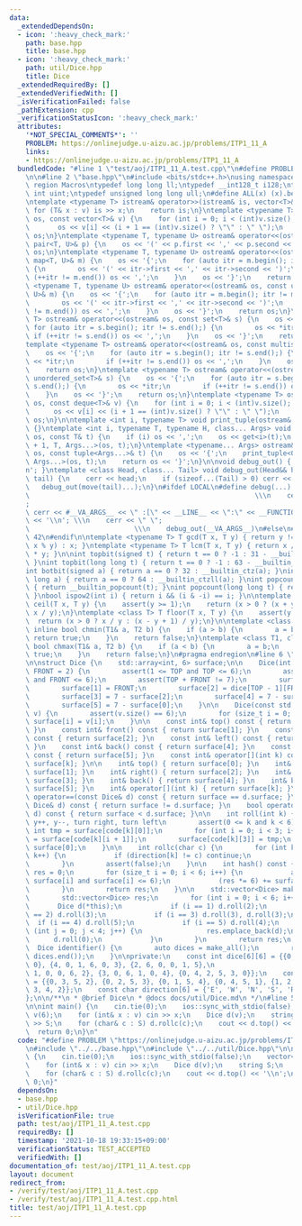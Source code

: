 ```yaml
---
data:
  _extendedDependsOn:
  - icon: ':heavy_check_mark:'
    path: base.hpp
    title: base.hpp
  - icon: ':heavy_check_mark:'
    path: util/Dice.hpp
    title: Dice
  _extendedRequiredBy: []
  _extendedVerifiedWith: []
  _isVerificationFailed: false
  _pathExtension: cpp
  _verificationStatusIcon: ':heavy_check_mark:'
  attributes:
    '*NOT_SPECIAL_COMMENTS*': ''
    PROBLEM: https://onlinejudge.u-aizu.ac.jp/problems/ITP1_11_A
    links:
    - https://onlinejudge.u-aizu.ac.jp/problems/ITP1_11_A
  bundledCode: "#line 1 \"test/aoj/ITP1_11_A.test.cpp\"\n#define PROBLEM \"https://onlinejudge.u-aizu.ac.jp/problems/ITP1_11_A\"\
    \n\n#line 2 \"base.hpp\"\n#include <bits/stdc++.h>\nusing namespace std;\n#pragma\
    \ region Macros\ntypedef long long ll;\ntypedef __int128_t i128;\ntypedef unsigned\
    \ int uint;\ntypedef unsigned long long ull;\n#define ALL(x) (x).begin(), (x).end()\n\
    \ntemplate <typename T> istream& operator>>(istream& is, vector<T>& v) {\n   \
    \ for (T& x : v) is >> x;\n    return is;\n}\ntemplate <typename T> ostream& operator<<(ostream&\
    \ os, const vector<T>& v) {\n    for (int i = 0; i < (int)v.size(); i++) {\n \
    \       os << v[i] << (i + 1 == (int)v.size() ? \"\" : \" \");\n    }\n    return\
    \ os;\n}\ntemplate <typename T, typename U> ostream& operator<<(ostream& os, const\
    \ pair<T, U>& p) {\n    os << '(' << p.first << ',' << p.second << ')';\n    return\
    \ os;\n}\ntemplate <typename T, typename U> ostream& operator<<(ostream& os, const\
    \ map<T, U>& m) {\n    os << '{';\n    for (auto itr = m.begin(); itr != m.end();)\
    \ {\n        os << '(' << itr->first << ',' << itr->second << ')';\n        if\
    \ (++itr != m.end()) os << ',';\n    }\n    os << '}';\n    return os;\n}\ntemplate\
    \ <typename T, typename U> ostream& operator<<(ostream& os, const unordered_map<T,\
    \ U>& m) {\n    os << '{';\n    for (auto itr = m.begin(); itr != m.end();) {\n\
    \        os << '(' << itr->first << ',' << itr->second << ')';\n        if (++itr\
    \ != m.end()) os << ',';\n    }\n    os << '}';\n    return os;\n}\ntemplate <typename\
    \ T> ostream& operator<<(ostream& os, const set<T>& s) {\n    os << '{';\n   \
    \ for (auto itr = s.begin(); itr != s.end();) {\n        os << *itr;\n       \
    \ if (++itr != s.end()) os << ',';\n    }\n    os << '}';\n    return os;\n}\n\
    template <typename T> ostream& operator<<(ostream& os, const multiset<T>& s) {\n\
    \    os << '{';\n    for (auto itr = s.begin(); itr != s.end();) {\n        os\
    \ << *itr;\n        if (++itr != s.end()) os << ',';\n    }\n    os << '}';\n\
    \    return os;\n}\ntemplate <typename T> ostream& operator<<(ostream& os, const\
    \ unordered_set<T>& s) {\n    os << '{';\n    for (auto itr = s.begin(); itr !=\
    \ s.end();) {\n        os << *itr;\n        if (++itr != s.end()) os << ',';\n\
    \    }\n    os << '}';\n    return os;\n}\ntemplate <typename T> ostream& operator<<(ostream&\
    \ os, const deque<T>& v) {\n    for (int i = 0; i < (int)v.size(); i++) {\n  \
    \      os << v[i] << (i + 1 == (int)v.size() ? \"\" : \" \");\n    }\n    return\
    \ os;\n}\n\ntemplate <int i, typename T> void print_tuple(ostream&, const T&)\
    \ {}\ntemplate <int i, typename T, typename H, class... Args> void print_tuple(ostream&\
    \ os, const T& t) {\n    if (i) os << ',';\n    os << get<i>(t);\n    print_tuple<i\
    \ + 1, T, Args...>(os, t);\n}\ntemplate <typename... Args> ostream& operator<<(ostream&\
    \ os, const tuple<Args...>& t) {\n    os << '{';\n    print_tuple<0, tuple<Args...>,\
    \ Args...>(os, t);\n    return os << '}';\n}\n\nvoid debug_out() { cerr << '\\\
    n'; }\ntemplate <class Head, class... Tail> void debug_out(Head&& head, Tail&&...\
    \ tail) {\n    cerr << head;\n    if (sizeof...(Tail) > 0) cerr << \", \";\n \
    \   debug_out(move(tail)...);\n}\n#ifdef LOCAL\n#define debug(...)           \
    \                                                        \\\n    cerr << \" \"\
    ;                                                                     \\\n   \
    \ cerr << #__VA_ARGS__ << \" :[\" << __LINE__ << \":\" << __FUNCTION__ << \"]\"\
    \ << '\\n'; \\\n    cerr << \" \";                                           \
    \                          \\\n    debug_out(__VA_ARGS__)\n#else\n#define debug(...)\
    \ 42\n#endif\n\ntemplate <typename T> T gcd(T x, T y) { return y != 0 ? gcd(y,\
    \ x % y) : x; }\ntemplate <typename T> T lcm(T x, T y) { return x / gcd(x, y)\
    \ * y; }\n\nint topbit(signed t) { return t == 0 ? -1 : 31 - __builtin_clz(t);\
    \ }\nint topbit(long long t) { return t == 0 ? -1 : 63 - __builtin_clzll(t); }\n\
    int botbit(signed a) { return a == 0 ? 32 : __builtin_ctz(a); }\nint botbit(long\
    \ long a) { return a == 0 ? 64 : __builtin_ctzll(a); }\nint popcount(signed t)\
    \ { return __builtin_popcount(t); }\nint popcount(long long t) { return __builtin_popcountll(t);\
    \ }\nbool ispow2(int i) { return i && (i & -i) == i; }\n\ntemplate <class T> T\
    \ ceil(T x, T y) {\n    assert(y >= 1);\n    return (x > 0 ? (x + y - 1) / y :\
    \ x / y);\n}\ntemplate <class T> T floor(T x, T y) {\n    assert(y >= 1);\n  \
    \  return (x > 0 ? x / y : (x - y + 1) / y);\n}\n\ntemplate <class T1, class T2>\
    \ inline bool chmin(T1& a, T2 b) {\n    if (a > b) {\n        a = b;\n       \
    \ return true;\n    }\n    return false;\n}\ntemplate <class T1, class T2> inline\
    \ bool chmax(T1& a, T2 b) {\n    if (a < b) {\n        a = b;\n        return\
    \ true;\n    }\n    return false;\n}\n#pragma endregion\n#line 6 \"util/Dice.hpp\"\
    \n\nstruct Dice {\n    std::array<int, 6> surface;\n\n    Dice(int TOP = 1, int\
    \ FRONT = 2) {\n        assert(1 <= TOP and TOP <= 6);\n        assert(1 <= FRONT\
    \ and FRONT <= 6);\n        assert(TOP + FRONT != 7);\n        surface[0] = TOP;\n\
    \        surface[1] = FRONT;\n        surface[2] = dice[TOP - 1][FRONT - 1];\n\
    \        surface[3] = 7 - surface[2];\n        surface[4] = 7 - surface[1];\n\
    \        surface[5] = 7 - surface[0];\n    }\n\n    Dice(const std::vector<int>&\
    \ v) {\n        assert(v.size() == 6);\n        for (size_t i = 0; i < 6; i++)\
    \ surface[i] = v[i];\n    }\n\n    const int& top() const { return surface[0];\
    \ }\n    const int& front() const { return surface[1]; }\n    const int& right()\
    \ const { return surface[2]; }\n    const int& left() const { return surface[3];\
    \ }\n    const int& back() const { return surface[4]; }\n    const int& bottom()\
    \ const { return surface[5]; }\n    const int& operator[](int k) const { return\
    \ surface[k]; }\n\n    int& top() { return surface[0]; }\n    int& front() { return\
    \ surface[1]; }\n    int& right() { return surface[2]; }\n    int& left() { return\
    \ surface[3]; }\n    int& back() { return surface[4]; }\n    int& bottom() { return\
    \ surface[5]; }\n    int& operator[](int k) { return surface[k]; }\n\n    bool\
    \ operator==(const Dice& d) const { return surface == d.surface; }\n    bool operator!=(const\
    \ Dice& d) const { return surface != d.surface; }\n    bool operator<(const Dice&\
    \ d) const { return surface < d.surface; }\n\n    int roll(int k) {  // x++, x--,\
    \ y++, y--, turn right, turn left\n        assert(0 <= k and k < 6);\n       \
    \ int tmp = surface[code[k][0]];\n        for (int i = 0; i < 3; i++) surface[code[k][i]]\
    \ = surface[code[k][i + 1]];\n        surface[code[k][3]] = tmp;\n        return\
    \ surface[0];\n    }\n\n    int rollc(char c) {\n        for (int k = 0; k < 6;\
    \ k++) {\n            if (direction[k] != c) continue;\n            return roll(k);\n\
    \        }\n        assert(false);\n    }\n\n    int hash() const {\n        int\
    \ res = 0;\n        for (size_t i = 0; i < 6; i++) {\n            assert(1 <=\
    \ surface[i] and surface[i] <= 6);\n            (res *= 6) += surface[i] - 1;\n\
    \        }\n        return res;\n    }\n\n    std::vector<Dice> make_all() {\n\
    \        std::vector<Dice> res;\n        for (int i = 0; i < 6; i++) {\n     \
    \       Dice d(*this);\n            if (i == 1) d.roll(2);\n            if (i\
    \ == 2) d.roll(3);\n            if (i == 3) d.roll(3), d.roll(3);\n          \
    \  if (i == 4) d.roll(5);\n            if (i == 5) d.roll(4);\n            for\
    \ (int j = 0; j < 4; j++) {\n                res.emplace_back(d);\n          \
    \      d.roll(0);\n            }\n        }\n        return res;\n    }\n\n  \
    \  Dice identifier() {\n        auto dices = make_all();\n        return *min_element(dices.begin(),\
    \ dices.end());\n    }\n\nprivate:\n    const int dice[6][6] = {{0, 3, 5, 2, 4,\
    \ 0}, {4, 0, 1, 6, 0, 3}, {2, 6, 0, 0, 1, 5},\n                            {5,\
    \ 1, 0, 0, 6, 2}, {3, 0, 6, 1, 0, 4}, {0, 4, 2, 5, 3, 0}};\n    const int code[6][4]\
    \ = {{0, 3, 5, 2}, {0, 2, 5, 3}, {0, 1, 5, 4}, {0, 4, 5, 1}, {1, 2, 4, 3}, {1,\
    \ 3, 4, 2}};\n    const char direction[6] = {'E', 'W', 'N', 'S', 'R', 'L'};\n\
    };\n\n/**\n * @brief Dice\n * @docs docs/util/Dice.md\n */\n#line 5 \"test/aoj/ITP1_11_A.test.cpp\"\
    \n\nint main() {\n    cin.tie(0);\n    ios::sync_with_stdio(false);\n    vector<int>\
    \ v(6);\n    for (int& x : v) cin >> x;\n    Dice d(v);\n    string S;\n    cin\
    \ >> S;\n    for (char& c : S) d.rollc(c);\n    cout << d.top() << '\\n';\n  \
    \  return 0;\n}\n"
  code: "#define PROBLEM \"https://onlinejudge.u-aizu.ac.jp/problems/ITP1_11_A\"\n\
    \n#include \"../../base.hpp\"\n#include \"../../util/Dice.hpp\"\n\nint main()\
    \ {\n    cin.tie(0);\n    ios::sync_with_stdio(false);\n    vector<int> v(6);\n\
    \    for (int& x : v) cin >> x;\n    Dice d(v);\n    string S;\n    cin >> S;\n\
    \    for (char& c : S) d.rollc(c);\n    cout << d.top() << '\\n';\n    return\
    \ 0;\n}"
  dependsOn:
  - base.hpp
  - util/Dice.hpp
  isVerificationFile: true
  path: test/aoj/ITP1_11_A.test.cpp
  requiredBy: []
  timestamp: '2021-10-18 19:33:15+09:00'
  verificationStatus: TEST_ACCEPTED
  verifiedWith: []
documentation_of: test/aoj/ITP1_11_A.test.cpp
layout: document
redirect_from:
- /verify/test/aoj/ITP1_11_A.test.cpp
- /verify/test/aoj/ITP1_11_A.test.cpp.html
title: test/aoj/ITP1_11_A.test.cpp
---
```

